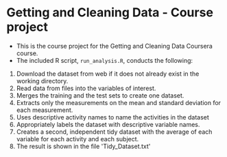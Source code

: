 # Getting and Cleaning Data - Course project


* This is the course project for the Getting and Cleaning Data Coursera course.
* The included R script, `run_analysis.R`, conducts the following:


1. Download the dataset from web if it does not already exist in the working directory.
2. Read data from files into the variables of interest.
3. Merges the training and the test sets to create one dataset.
4. Extracts only the measurements on the mean and standard deviation for each measurement.
5. Uses descriptive activity names to name the activities in the dataset
6. Appropriately labels the dataset with descriptive variable names.
7. Creates a second, independent tidy dataset with the average of each variable for each activity and each subject.
8. The result is shown in the file 'Tidy_Dataset.txt'
